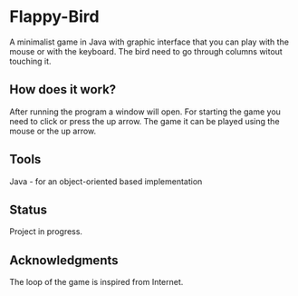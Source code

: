 # Flappy-Bird
A minimalist game in Java with graphic interface that you can play with the mouse or with the keyboard. The bird need to go through columns witout touching it.

## How does it work?
After running the program a window will open.
For starting the game you need to click or press the up arrow.
The game it can be played using the mouse or the up arrow.

## Tools
Java - for an object-oriented based implementation

## Status
Project in progress.

## Acknowledgments
The loop of the game is inspired from Internet.
